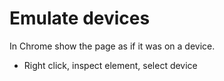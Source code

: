 # Emulate devices

In Chrome show the page as if it was on a device.

* Right click, inspect element, select device


